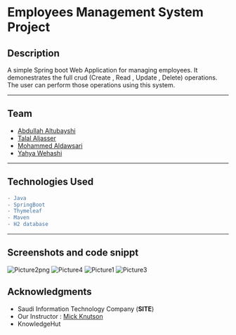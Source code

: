 # Employees Management System Project

## Description

A  simple Spring boot Web Application for managing employees. It demonestrates the full crud (Create , Read , Update , Delete) operations. The user can perform those operations using this system.

---

## Team

- [Abdullah Altubayshi](https://github.com/Abdullahat)
- [Talal Aljasser](https://github.com/tojasser)
- [Mohammed Aldawsari](https://github.com/m7md21999)
- [Yahya Wehashi](https://github.com/yahya07)

---

## Technologies Used

```diff
- Java
- SpringBoot
- Thymeleaf
- Maven
- H2 database
```

---
## Screenshots and code snippt
![Picture2png](https://user-images.githubusercontent.com/61372625/81983389-fcfe9100-963b-11ea-8a0a-a1ae7bf52ecd.png)
![Picture4](https://user-images.githubusercontent.com/61372625/81983378-f96b0a00-963b-11ea-801f-7ce3f470790d.png)
![Picture1](https://user-images.githubusercontent.com/61372625/81983387-fbcd6400-963b-11ea-81fb-697791a3627f.png)
![Picture3](https://user-images.githubusercontent.com/61372625/81983391-fcfe9100-963b-11ea-92e5-39d4effbb59c.png)


## Acknowledgments

- Saudi Information Technology Company (**SITE**)
- Our Instructor : [Mick Knutson](https://github.com/mickknutson)
- KnowledgeHut
